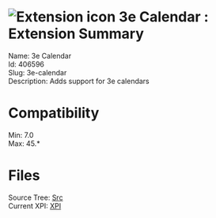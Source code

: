# ![Extension icon](https://addons.thunderbird.net/user-media/addon_icons/406/406596-64.png?modified=1386157120) 3e Calendar : Extension Summary

Name: 3e Calendar  
Id: 406596  
Slug: 3e-calendar  
Description: Adds support for 3e calendars
  

# Compatibility
Min: 7.0  
Max: 45.*  

# Files

Source Tree: [Src](C:/Dev/Thunderbird/ThunderKdB/xall/xOther/406596-3e-calendar/src)  
Current XPI: [XPI](C:/Dev/Thunderbird/ThunderKdB/xall/xOther/406596-3e-calendar/xpi)  



